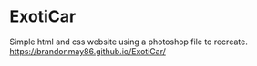# ExotiCar
Simple html and css website using a photoshop file to recreate.
https://brandonmay86.github.io/ExotiCar/
